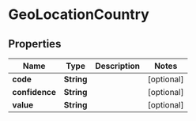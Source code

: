 
# GeoLocationCountry

## Properties
Name | Type | Description | Notes
------------ | ------------- | ------------- | -------------
**code** | **String** |  |  [optional]
**confidence** | **String** |  |  [optional]
**value** | **String** |  |  [optional]



